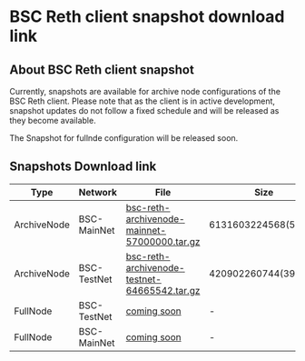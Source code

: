 # BSC Reth client snapshot download link

## About BSC Reth client snapshot

Currently, snapshots are available for archive node configurations of the BSC Reth client. Please note that as the client is in active development, snapshot updates do not follow a fixed schedule and will be released as they become available.

The Snapshot for fullnde configuration will be released soon.

## Snapshots Download link

|Type | Network | File | Size |
| ---- | ---------| ------------------------| ----------------|
| ArchiveNode | BSC-MainNet | [bsc-reth-archivenode-mainnet-57000000.tar.gz](https://pub-c0627345c16f47ab858c9469133073a8.r2.dev/bsc-reth-archivenode-mainnet-57000000.tar.gz) | 6131603224568(5.6TB)|
| ArchiveNode | BSC-TestNet | [bsc-reth-archivenode-testnet-64665542.tar.gz](https://pub-c0627345c16f47ab858c9469133073a8.r2.dev/bsc-reth-archivenode-testnet-64665542.tar.gz) | 420902260744(392GB)|
| FullNode | BSC-TestNet | [coming soon]() |  - |
| FullNode | BSC-MainNet | [coming soon]() |  - |
